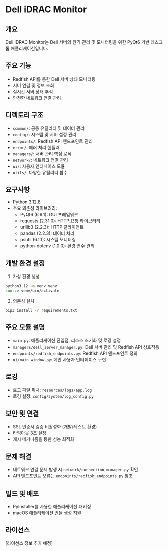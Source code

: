 # Dell iDRAC Monitor

## 개요
Dell iDRAC Monitor는 Dell 서버의 원격 관리 및 모니터링을 위한 PyQt6 기반 데스크톱 애플리케이션입니다.

## 주요 기능
- Redfish API를 통한 Dell 서버 상태 모니터링
- 서버 연결 및 정보 조회
- 실시간 서버 상태 추적
- 안전한 네트워크 연결 관리

## 디렉토리 구조
- `common/`: 공통 유틸리티 및 데이터 관리
- `config/`: 시스템 및 서버 설정 관리
- `endpoints/`: Redfish API 엔드포인트 관리
- `error/`: 에러 처리 핸들러
- `managers/`: 서버 관리 핵심 로직
- `network/`: 네트워크 연결 관리
- `ui/`: 사용자 인터페이스 모듈
- `utils/`: 다양한 유틸리티 함수

## 요구사항
- Python 3.12.8
- 주요 의존성 라이브러리:
  - PyQt6 (6.6.1): GUI 프레임워크
  - requests (2.31.0): HTTP 요청 라이브러리
  - urllib3 (2.2.3): HTTP 클라이언트
  - pandas (2.2.3): 데이터 처리
  - psutil (6.1.1): 시스템 모니터링
  - python-dotenv (1.0.0): 환경 변수 관리

## 개발 환경 설정
1. 가상 환경 생성
```bash
python3.12 -m venv venv
source venv/bin/activate
```

2. 의존성 설치
```bash
pip3 install -r requirements.txt
```

## 주요 모듈 설명
- `main.py`: 애플리케이션 진입점, 리소스 초기화 및 로깅 설정
- `managers/dell_server_manager.py`: Dell 서버 관리 및 Redfish API 상호작용
- `endpoints/redfish_endpoints.py`: Redfish API 엔드포인트 정의
- `ui/main_window.py`: 메인 사용자 인터페이스 구현

## 로깅
- 로그 파일 위치: `resources/logs/app.log`
- 로깅 설정: `config/system/log_config.py`

## 보안 및 연결
- SSL 인증서 검증 비활성화 (개발/테스트 환경)
- 타임아웃 3초 설정
- 캐시 메커니즘을 통한 성능 최적화

## 문제 해결
- 네트워크 연결 문제 발생 시 `network/connection_manager.py` 확인
- API 엔드포인트 오류는 `endpoints/redfish_endpoints.py` 참조

## 빌드 및 배포
- PyInstaller를 사용한 애플리케이션 패키징
- macOS 애플리케이션 번들 생성 지원

## 라이선스
[라이선스 정보 추가 예정]
